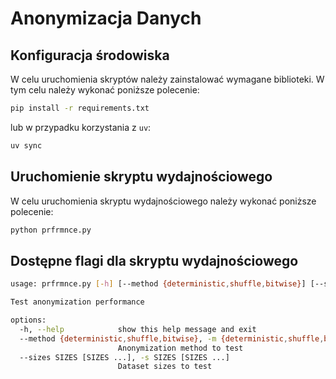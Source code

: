 # Anonymizacja Danych

## Konfiguracja środowiska

W celu uruchomienia skryptów należy zainstalować wymagane biblioteki. W tym celu należy wykonać poniższe polecenie:

```bash
pip install -r requirements.txt
```

lub w przypadku korzystania z `uv`:

```bash
uv sync
```

## Uruchomienie skryptu wydajnościowego

W celu uruchomienia skryptu wydajnościowego należy wykonać poniższe polecenie:

```bash
python prfrmnce.py
```

## Dostępne flagi dla skryptu wydajnościowego
```bash
usage: prfrmnce.py [-h] [--method {deterministic,shuffle,bitwise}] [--sizes SIZES [SIZES ...]]

Test anonymization performance

options:
  -h, --help            show this help message and exit
  --method {deterministic,shuffle,bitwise}, -m {deterministic,shuffle,bitwise}
                        Anonymization method to test
  --sizes SIZES [SIZES ...], -s SIZES [SIZES ...]
                        Dataset sizes to test
```
